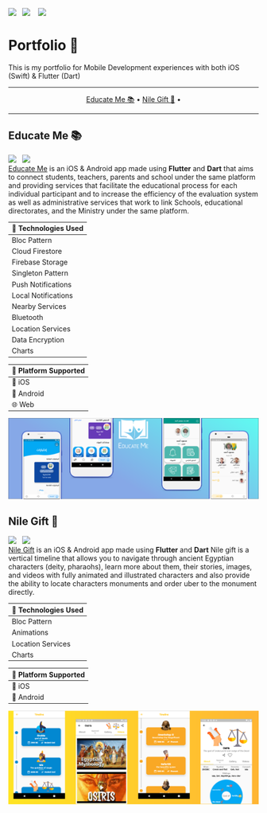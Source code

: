 <a href="https://play.google.com/store/apps/dev?id=9220162537970803430" target="_blank"><img src="https://img.shields.io/badge/Google%20Play-HyperDev-darkred.svg?style=for-the-badge&logo=google&logoColor=white"></a>&nbsp;&nbsp;&nbsp;<a href="https://twitter.com/mohanedy98" target="_blank"><img src="https://img.shields.io/badge/twitter-@mohanedy98-blue.svg?style=for-the-badge&logo=twitter&logoColor=white"></a>
&nbsp;&nbsp;&nbsp;<a href="https://www.facebook.com/mohanedy98/" target="_blank"><img src="https://img.shields.io/badge/facebook-Mohanedy98-darkblue.svg?style=for-the-badge&logo=Facebook&logoColor=white"></a>
<br>

# Portfolio 📱

This is my portfolio for Mobile Development experiences with both iOS (Swift) & Flutter (Dart)

-------
<p align="center">
    <a href="#educate-me-">Educate Me 📚</a> &bull;
    <a href="#nile-gift">Nile Gift 📜</a> &bull;
  
</p>

-------
## Educate Me 📚
<a href="https://flutter.dev/" target="_blank"><img src="https://img.shields.io/badge/Developed%20Using-Flutter & Dart-green.svg?style=for-the-badge&logo=flutter&logoColor=white"></a>&nbsp;&nbsp;&nbsp;<a href="https://play.google.com/store/apps/details?id=com.hyperdev.educate_me" target="_blank"><img src="https://img.shields.io/badge/Available%20On-Google%20Play-black.svg?style=for-the-badge&logo=google&logoColor=white"></a>&nbsp;&nbsp;&nbsp;
<br>
[Educate Me](https://play.google.com/store/apps/details?id=com.hyperdev.educate_me) is an iOS & Android app made using **Flutter** and **Dart** that aims to connect  students, teachers, parents and school under the same platform and providing services that facilitate the educational process for each individual participant and to increase the efficiency of the evaluation system as well as administrative services that work to link Schools, educational directorates, and the Ministry under the same platform.


| 🔨 Technologies Used|
| ------------- |
| Bloc Pattern |
| Cloud Firestore|
| Firebase Storage|
| Singleton Pattern|
| Push Notifications|
| Local Notifications|
| Nearby Services|
| Bluetooth|
| Location Services|
| Data Encryption|
| Charts|

| 🚀 Platform Supported|
| ------------- |
| 📱 iOS     |
| 📱 Android      |
| 🌐 Web |

<p align="center">
<a href="https://play.google.com/store/apps/details?id=com.hyperdev.educate_me" target="_blank"><img src="educate_me/em_cover.png" width="900" title="EducateMe"></a>
</p>

## Nile Gift 📜
<a href="https://flutter.dev/" target="_blank"><img src="https://img.shields.io/badge/Developed%20Using-Flutter & Dart-green.svg?style=for-the-badge&logo=flutter&logoColor=white"></a>&nbsp;&nbsp;&nbsp;<a href="https://play.google.com/store/apps/details?id=com.mohanedy98.gift_of_the_nile" target="_blank"><img src="https://img.shields.io/badge/Available%20On-Google%20Play-black.svg?style=for-the-badge&logo=google&logoColor=white"></a>&nbsp;&nbsp;&nbsp;
<br>
[Nile Gift](https://play.google.com/store/apps/details?id=com.mohanedy98.gift_of_the_nile&hl=en) is an iOS & Android app made using **Flutter** and **Dart** Nile gift is a vertical timeline that allows you to navigate through ancient Egyptian characters (deity, pharaohs), learn more about them, their stories, images, and videos with fully animated and illustrated characters and also provide the ability to locate characters monuments and order uber to the monument directly.

| 🔨 Technologies Used|
| ------------- |
| Bloc Pattern |
| Animations|
| Location Services|
| Charts|


| 🚀 Platform Supported|
| ------------- |
| 📱 iOS     |
| 📱 Android      |

<p align="center">
<a href="https://play.google.com/store/apps/details?id=com.mohanedy98.gift_of_the_nile" target="_blank"><img src="educate_me/nile_gift_cover.png" width="900" title="NileGift"></a>
</p>
